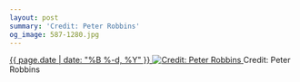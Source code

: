 ```yaml
---
layout: post
summary: 'Credit: Peter Robbins'
og_image: 587-1280.jpg
---
```


<p>
 <time>
  <a href="/587">
   {{ page.date | date: "%B %-d, %Y" }}
  </a>
 </time>
 <a href="/587">
  <img alt="Credit: Peter Robbins" sizes="(min-width: 700px) 50vw, calc(100vw - 2rem)" src="{{ site.assets_url }}/587-640.jpg" srcset="{{ site.assets_url }}/587-320.jpg 320w, {{ site.assets_url }}/587-640.jpg 640w, {{ site.assets_url }}/587-960.jpg 960w, {{ site.assets_url }}/587-1280.jpg 1280w"/>
 </a>
 <span>
  Credit: Peter Robbins
 </span>
</p>
